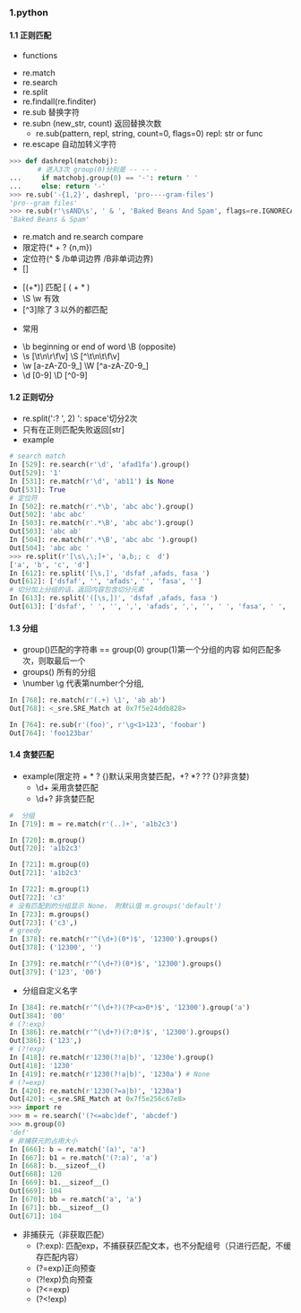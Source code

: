 ### 1.python

#### 1.1 正则匹配
- functions
 * re.match
 * re.search
 * re.split
 * re.findall(re.finditer)
 * re.sub 替换字符
 * re.subn (new_str, count) 返回替换次数
    * re.sub(pattern, repl, string, count=0, flags=0) repl: str or func
 * re.escape 自动加转义字符
 ```python
 >>> def dashrepl(matchobj):
        # 进入3次 group(0)分别是 -- -- -
...     if matchobj.group(0) == '-': return ' '
...     else: return '-'
>>> re.sub('-{1,2}', dashrepl, 'pro----gram-files')
'pro--gram files'
>>> re.sub(r'\sAND\s', ' & ', 'Baked Beans And Spam', flags=re.IGNORECASE)
'Baked Beans & Spam'
```

- re.match and re.search compare
- 限定符(* + ? {n,m})
- 定位符(^ $ /b单词边界 /B非单词边界)
- []
 * [(+*)] 匹配 [ ( + * )
 * \S \w 有效
 * [^3]除了３以外的都匹配
- 常用
 * \b beginning or end of word \B (opposite)
 * \s [\t\n\r\f\v] \S [^\t\n\t\f\v]
 * \w [a-zA-Z0-9_] \W [^a-zA-Z0-9_]
 * \d [0-9] \D [^0-9]
#### 1.2 正则切分
- re.split(':? ', 2) ': space'切分2次
- 只有在正则匹配失败返回[str]
- example
```python
# search match
In [529]: re.search(r'\d', 'afad1fa').group()
Out[529]: '1'
In [531]: re.match(r'\d', 'ab11') is None
Out[531]: True
# 定位符
In [502]: re.match(r'.*\b', 'abc abc').group()
Out[502]: 'abc abc'
In [503]: re.match(r'.*\B', 'abc abc').group()
Out[503]: 'abc ab'
In [504]: re.match(r'.*\B', 'abc abc ').group()
Out[504]: 'abc abc '
>>> re.split(r'[\s\,\;]+', 'a,b;; c  d')
['a', 'b', 'c', 'd']
In [612]: re.split('[\s,]', 'dsfaf ,afads, fasa ')
Out[612]: ['dsfaf', '', 'afads', '', 'fasa', '']
# 切分加上分组的话，返回内容包含切分元素
In [613]: re.split('([\s,])', 'dsfaf ,afads, fasa ')
Out[613]: ['dsfaf', ' ', '', ',', 'afads', ',', '', ' ', 'fasa', ' ', '']
```

#### 1.3 分组
- group()匹配的字符串 == group(0)  group(1)第一个分组的内容 如何匹配多次，则取最后一个
- groups() 所有的分组
- \number \g<number> 代表第number个分组,

```python
In [768]: re.match(r'(.+) \1', 'ab ab')
Out[768]: <_sre.SRE_Match at 0x7f5e24ddb828>

In [764]: re.sub(r'(foo)', r'\g<1>123', 'foobar')
Out[764]: 'foo123bar'
```

#### 1.4 贪婪匹配

- example(限定符 + * ? {}默认采用贪婪匹配，+? *? ?? {}?非贪婪)
  * \d+ 采用贪婪匹配
  * \d+? 非贪婪匹配

```python
#  分组
In [719]: m = re.match(r'(..)+', 'a1b2c3')

In [720]: m.group()
Out[720]: 'a1b2c3'

In [721]: m.group(0)
Out[721]: 'a1b2c3'

In [722]: m.group(1)
Out[722]: 'c3'
# 没有匹配到的分组显示 None， 附默认值 m.groups('default')
In [723]: m.groups()
Out[723]: ('c3',)
# greedy
In [378]: re.match(r'^(\d+)(0*)$', '12300').groups()
Out[378]: ('12300', '')

In [379]: re.match(r'^(\d+?)(0*)$', '12300').groups()
Out[379]: ('123', '00')
```

- 分组自定义名字
```python
In [384]: re.match(r'^(\d+?)(?P<a>0*)$', '12300').group('a')
Out[384]: '00'
# (?:exp)
In [386]: re.match(r'^(\d+?)(?:0*)$', '12300').groups()
Out[386]: ('123',)
# (?!exp)
In [418]: re.match(r'1230(?!a|b)', '1230e').group()
Out[418]: '1230'
In [419]: re.match(r'1230(?!a|b)', '1230a') # None
# (?=exp)
In [420]: re.match(r'1230(?=a|b)', '1230a')
Out[420]: <_sre.SRE_Match at 0x7f5e256c67e8>
>>> import re
>>> m = re.search('(?<=abc)def', 'abcdef')
>>> m.group(0)
'def'
# 非捕获元的占用大小
In [666]: b = re.match('(a)', 'a')
In [667]: b1 = re.match('(?:a)', 'a')
In [668]: b.__sizeof__()
Out[668]: 120
In [669]: b1.__sizeof__()
Out[669]: 104
In [670]: bb = re.match('a', 'a')
In [671]: bb.__sizeof__()
Out[671]: 104
```

- 非捕获元（非获取匹配）
  * (?:exp): 匹配exp，不捕获获匹配文本，也不分配组号（只进行匹配，不缓存匹配内容）
  * (?=exp)正向预查
  * (?!exp)负向预查
  * (?<=exp)
  * (?<!exp)
